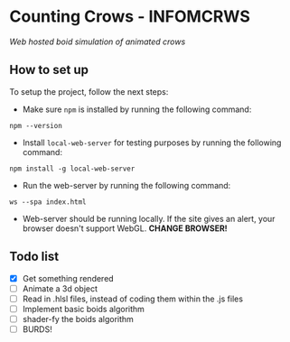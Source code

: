 # Counting Crows - INFOMCRWS
*Web hosted boid simulation of animated crows*

## How to set up

To setup the project, follow the next steps:

- Make sure ```npm``` is installed by running the following command:
```
npm --version
```

- Install ```local-web-server``` for testing purposes by running the following command:
```
npm install -g local-web-server
```

- Run the web-server by running the following command:
```
ws --spa index.html
```

- Web-server should be running locally.
    If the site gives an alert, your browser doesn't support WebGL. **CHANGE BROWSER!**

## Todo list

- [X] Get something rendered 
- [ ] Animate a 3d object
- [ ] Read in .hlsl files, instead of coding them within the .js files
- [ ] Implement basic boids algorithm
- [ ] shader-fy the boids algorithm
- [ ] BURDS!